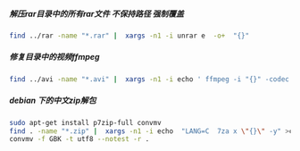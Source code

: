 ##### 解压rar目录中的所有rar文件 不保持路径 强制覆盖
```bash
find ../rar -name "*.rar" |  xargs -n1 -i unrar e  -o+  "{}"
 ```
 ##### 修复目录中的视频ffmpeg
 ```bash
 find ../avi -name "*.avi" |  xargs -n1 -i echo ' ffmpeg -i "{}" -codec copy `basename "{}"`' >ff.sh && sh ff.sh 
  ```
 ##### debian 下的中文zip解包
 ```bash
sudo apt-get install p7zip-full convmv
 find . -name "*.zip" |  xargs -n1 -i echo  "LANG=C  7za x \"{}\" -y" >conv.sh | sh conv.sh
convmv -f GBK -t utf8 --notest -r . 
 ```
  